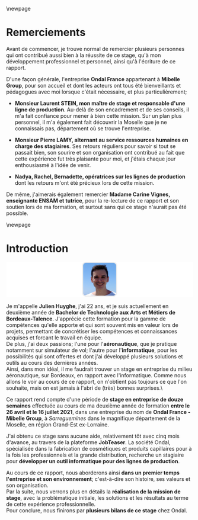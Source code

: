 \newpage

#   Remerciements

Avant de commencer, je trouve normal de remercier plusieurs personnes qui ont contribué aussi bien à la réussite de ce stage, qu'à mon développement professionnel et personnel, ainsi qu'à l'écriture de ce rapport.

D'une façon générale, l'entreprise **Ondal France** appartenant à **Mibelle Group**, pour son accueil et dont les acteurs ont tous été bienveillants et pédagogues avec moi lorsque c'était nécessaire, et plus particulièrement;

 *  **Monsieur Laurent STEIN, mon maître de stage et responsable d'une ligne de production**. Au-delà de son encadrement et de ses conseils, il m'a fait confiance pour mener à bien cette mission. Sur un plan plus personnel, il m'a également fait découvrir la Moselle que je ne connaissais pas, département où se trouve l'entreprise.

 *  **Monsieur Pierre LAMY, alternant au service ressources humaines en charge des stagiaires**. Ses retours réguliers pour savoir si tout se passait bien, son sourire et son organisation ont contribué au fait que cette expérience fut très plaisante pour moi, et j'étais chaque jour enthousiasmé à l'idée de venir.

 *  **Nadya, Rachel, Bernadette, opératrices sur les lignes de production** dont les retours m'ont été précieux lors de cette mission.

De même, j'aimerais également remercier **Madame Carine Vignes, enseignante ENSAM et tutrice**, pour la re-lecture de ce rapport et son soutien lors de ma formation, et surtout sans qui ce stage n'aurait pas été possible.

\newpage

#   Introduction

![Photographie de Julien Huyghe, auteur de ce rapport.](assets/images/1+/julien.jpg)

Je m'appelle **Julien Huyghe**, j'ai 22 ans, et je suis actuellement en deuxième année de **Bachelor de Technologie aux Arts et Métiers de Bordeaux-Talence**. J'apprécie cette formation pour la gamme de compétences qu'elle apporte et qui sont souvent mis en valeur lors de projets, permettant de concrétiser les compétences et connaissances acquises et forcant le travail en équipe.\
De plus, j'ai deux passions; l'une pour l'**aéronautique**, que je pratique notamment sur simulateur de vol; l'autre pour l'**informatique**, pour les possibilités qui sont offertes et dont j'ai développé plusieurs solutions et outils au cours des dernières années.\
Ainsi, dans mon idéal, il me faudrait trouver un stage en entreprise du milieu aéronautique, sur Bordeaux, en rapport avec l'informatique. Comme nous allons le voir au cours de ce rapport, on n'obtient pas toujours ce que l'on souhaite, mais on est jamais à l'abri de (très) bonnes surprises.\

Ce rapport rend compte d'une période de **stage en entreprise de douze semaines** effectuée au cours de ma deuxième année de formation **entre le 26 avril et le 16 juillet 2021**, dans une entreprise du nom de **Ondal France - Mibelle Group**, à *Sarreguemines* dans le magnifique département de la Moselle, en région Grand-Est ex-Lorraine.

J'ai obtenu ce stage sans aucune aide, relativement tôt avec cinq mois d'avance, au travers de la plateforme **JobTeaser**. La société Ondal, spécialisée dans la fabrication de cosmétiques et produits capillaires pour à la fois les professionnels et la grande distribution, recherche un stagiaire pour **développer un outil informatique pour des lignes de production**.

Au cours de ce rapport, nous aborderons ainsi **dans un premier temps l'entreprise et son environnement**; c'est-à-dire son histoire, ses valeurs et son organisation.\
Par la suite, nous verrons plus en détails la **réalisation de la mission de stage**, avec la problématique initiale, les solutions et les résultats au terme de cette expérience professionnelle.\
Pour conclure, nous finirons par **plusieurs bilans de ce stage** chez Ondal.
